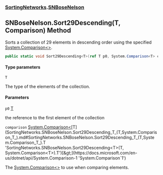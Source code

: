 ### [SortingNetworks](SortingNetworks.md 'SortingNetworks').[SNBoseNelson](SortingNetworks.SNBoseNelson.md 'SortingNetworks.SNBoseNelson')

## SNBoseNelson.Sort29Descending<T>(T, Comparison<T>) Method

Sorts a collection of 29 elements in descending order using the specified [System.Comparison&lt;&gt;](https://docs.microsoft.com/en-us/dotnet/api/System.Comparison-1 'System.Comparison`1').

```csharp
public static void Sort29Descending<T>(ref T p0, System.Comparison<T> comparison);
```
#### Type parameters

<a name='SortingNetworks.SNBoseNelson.Sort29Descending_T_(T,System.Comparison_T_).T'></a>

`T`

The type of the elements of the collection.
#### Parameters

<a name='SortingNetworks.SNBoseNelson.Sort29Descending_T_(T,System.Comparison_T_).p0'></a>

`p0` [T](SortingNetworks.SNBoseNelson.Sort29Descending_T_(T,System.Comparison_T_).md#SortingNetworks.SNBoseNelson.Sort29Descending_T_(T,System.Comparison_T_).T 'SortingNetworks.SNBoseNelson.Sort29Descending<T>(T, System.Comparison<T>).T')

the reference to the first element of the collection

<a name='SortingNetworks.SNBoseNelson.Sort29Descending_T_(T,System.Comparison_T_).comparison'></a>

`comparison` [System.Comparison&lt;](https://docs.microsoft.com/en-us/dotnet/api/System.Comparison-1 'System.Comparison`1')[T](SortingNetworks.SNBoseNelson.Sort29Descending_T_(T,System.Comparison_T_).md#SortingNetworks.SNBoseNelson.Sort29Descending_T_(T,System.Comparison_T_).T 'SortingNetworks.SNBoseNelson.Sort29Descending<T>(T, System.Comparison<T>).T')[&gt;](https://docs.microsoft.com/en-us/dotnet/api/System.Comparison-1 'System.Comparison`1')

The [System.Comparison&lt;&gt;](https://docs.microsoft.com/en-us/dotnet/api/System.Comparison-1 'System.Comparison`1') to use when comparing elements.